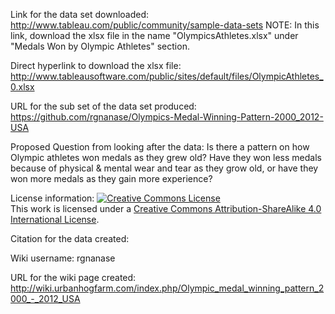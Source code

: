 Link for the data set downloaded:
http://www.tableau.com/public/community/sample-data-sets 
NOTE: In this link, download the xlsx file in the name "OlympicsAthletes.xlsx" under "Medals Won by Olympic Athletes" section. 

Direct hyperlink to download the xlsx file:
http://www.tableausoftware.com/public/sites/default/files/OlympicAthletes_0.xlsx 

URL for the sub set of the data set produced:
https://github.com/rgnanase/Olympics-Medal-Winning-Pattern-2000_2012-USA 

Proposed Question from looking after the data: Is there a pattern on how Olympic athletes won medals as they grew old? Have they won less medals because of physical & mental wear and tear as they grow old, or have they won more medals as they gain more experience?

License information:
<a rel="license" href="http://creativecommons.org/licenses/by-sa/4.0/"><img alt="Creative Commons License" style="border-width:0" src="https://i.creativecommons.org/l/by-sa/4.0/88x31.png" /></a><br />This work is licensed under a <a rel="license" href="http://creativecommons.org/licenses/by-sa/4.0/">Creative Commons Attribution-ShareAlike 4.0 International License</a>.

Citation for the data created:

Wiki username: rgnanase

URL for the wiki page created: 
http://wiki.urbanhogfarm.com/index.php/Olympic_medal_winning_pattern_2000_-_2012_USA
